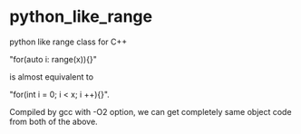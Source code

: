 # python_like_range
python like range class for C++


"for(auto i: range(x)){}" 

is almost equivalent to

"for(int i = 0; i < x; i ++){}".

Compiled by gcc with -O2 option, we can get completely same object code from both of the above.
